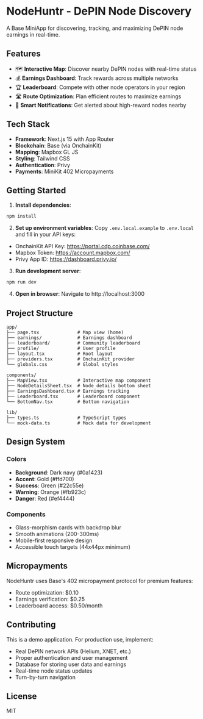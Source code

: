 # NodeHuntr - DePIN Node Discovery

A Base MiniApp for discovering, tracking, and maximizing DePIN node earnings in real-time.

## Features

- 🗺️ **Interactive Map**: Discover nearby DePIN nodes with real-time status
- 💰 **Earnings Dashboard**: Track rewards across multiple networks
- 🏆 **Leaderboard**: Compete with other node operators in your region
- 🛣️ **Route Optimization**: Plan efficient routes to maximize earnings
- 🔔 **Smart Notifications**: Get alerted about high-reward nodes nearby

## Tech Stack

- **Framework**: Next.js 15 with App Router
- **Blockchain**: Base (via OnchainKit)
- **Mapping**: Mapbox GL JS
- **Styling**: Tailwind CSS
- **Authentication**: Privy
- **Payments**: MiniKit 402 Micropayments

## Getting Started

1. **Install dependencies**:
```bash
npm install
```

2. **Set up environment variables**:
Copy `.env.local.example` to `.env.local` and fill in your API keys:
- OnchainKit API Key: https://portal.cdp.coinbase.com/
- Mapbox Token: https://account.mapbox.com/
- Privy App ID: https://dashboard.privy.io/

3. **Run development server**:
```bash
npm run dev
```

4. **Open in browser**:
Navigate to http://localhost:3000

## Project Structure

```
app/
├── page.tsx              # Map view (home)
├── earnings/             # Earnings dashboard
├── leaderboard/          # Community leaderboard
├── profile/              # User profile
├── layout.tsx            # Root layout
├── providers.tsx         # OnchainKit provider
└── globals.css           # Global styles

components/
├── MapView.tsx           # Interactive map component
├── NodeDetailsSheet.tsx  # Node details bottom sheet
├── EarningsDashboard.tsx # Earnings tracking
├── Leaderboard.tsx       # Leaderboard component
└── BottomNav.tsx         # Bottom navigation

lib/
├── types.ts              # TypeScript types
└── mock-data.ts          # Mock data for development
```

## Design System

### Colors
- **Background**: Dark navy (#0a1423)
- **Accent**: Gold (#ffd700)
- **Success**: Green (#22c55e)
- **Warning**: Orange (#fb923c)
- **Danger**: Red (#ef4444)

### Components
- Glass-morphism cards with backdrop blur
- Smooth animations (200-300ms)
- Mobile-first responsive design
- Accessible touch targets (44x44px minimum)

## Micropayments

NodeHuntr uses Base's 402 micropayment protocol for premium features:
- Route optimization: $0.10
- Earnings verification: $0.25
- Leaderboard access: $0.50/month

## Contributing

This is a demo application. For production use, implement:
- Real DePIN network APIs (Helium, XNET, etc.)
- Proper authentication and user management
- Database for storing user data and earnings
- Real-time node status updates
- Turn-by-turn navigation

## License

MIT
